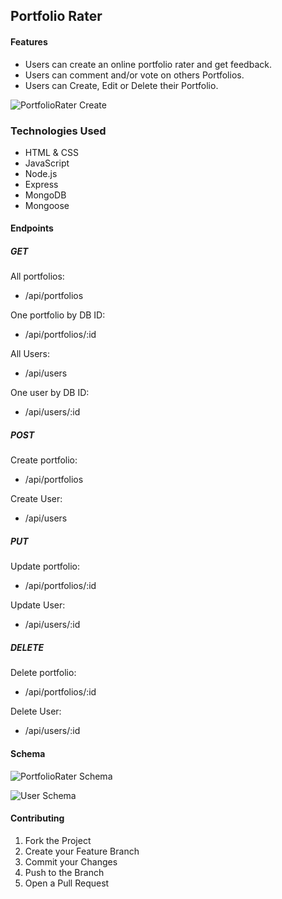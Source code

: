 ## Portfolio Rater

#### Features

- Users can create an online portfolio rater and get feedback.
- Users can comment and/or vote on others Portfolios.
- Users can Create, Edit or Delete their Portfolio.

![PortfolioRater Create](https://user-images.githubusercontent.com/58185036/74962418-1d1c0c80-53cd-11ea-8c07-d77e13b991e1.png)

### Technologies Used

- HTML & CSS
- JavaScript
- Node.js
- Express
- MongoDB
- Mongoose

#### Endpoints

##### GET

All portfolios:

- /api/portfolios

One portfolio by DB ID:

- /api/portfolios/:id

All Users:

- /api/users

One user by DB ID:

- /api/users/:id

##### POST

Create portfolio:

- /api/portfolios

Create User:

- /api/users

##### PUT

Update portfolio:

- /api/portfolios/:id

Update User:

- /api/users/:id

##### DELETE

Delete portfolio:

- /api/portfolios/:id

Delete User:

- /api/users/:id

#### Schema

![PortfolioRater Schema](https://user-images.githubusercontent.com/58185036/74962767-ca8f2000-53cd-11ea-997e-8a9ad4fb0a4b.png)

![User Schema](https://imgur.com/a/6tFvxdT)

#### Contributing

1. Fork the Project
2. Create your Feature Branch
3. Commit your Changes
4. Push to the Branch
5. Open a Pull Request

